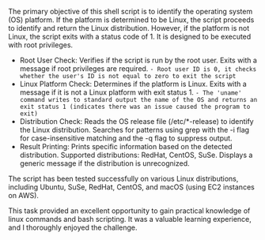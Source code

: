 The primary objective of this shell script is to identify the operating system (OS) platform. If the platform is determined to be Linux, the script proceeds to identify and return the Linux distribution. However, if the platform is not Linux, the script exits with a status code of 1.
It is designed to be executed with root privileges.


- Root User Check: Verifies if the script is run by the root user. Exits with a message if root privileges are required.
 `- Root user ID is 0, it checks whether the user's ID is not equal to zero to exit the script`
- Linux Platform Check: Determines if the platform is Linux. Exits with a message if it is not a Linux platform with exit status 1.
 `- The 'uname' command writes to standard output the name of the OS and returns an exit status 1 (indicates there was an issue caused the program to exit)`
- Distribution Check: Reads the OS release file (/etc/*-release) to identify the Linux distribution. Searches for patterns using grep with the -i flag for case-insensitive matching and the -q flag to suppress output.
- Result Printing: Prints specific information based on the detected distribution. Supported distributions: RedHat, CentOS, SuSe. Displays a generic message if the distribution is unrecognized.

The script has been tested successfully on various Linux distributions, including Ubuntu, SuSe, RedHat, CentOS, and macOS (using EC2 instances on AWS).

This task provided an excellent opportunity to gain practical knowledge of linux commands and bash scripting. It was a valuable learning experience, and I thoroughly enjoyed the challenge.
